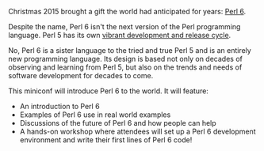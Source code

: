 Christmas 2015 brought a gift the world had anticipated for years: [Perl 6](https://perl6advent.wordpress.com/2015/12/25/christmas-is-here/).

Despite the name, Perl 6 isn't the next version of the Perl programming language. Perl 5 has its own [vibrant development and release cycle](http://perldoc.perl.org/perlhist.html).

No, Perl 6 is a sister language to the tried and true Perl 5 and is an entirely new programming language. Its design is based not only on decades of observing and learning from Perl 5, but also on the trends and needs of software development for decades to come.

This miniconf will introduce Perl 6 to the world. It will feature:

* An introduction to Perl 6
* Examples of Perl 6 use in real world examples
* Discussions of the future of Perl 6 and how people can help
* A hands-on workshop where attendees will set up a Perl 6 development environment and write their first lines of Perl 6 code!
